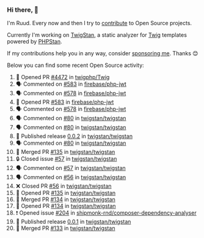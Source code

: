 ### Hi there, 👋

I'm Ruud. Every now and then I try to [contribute](https://github.com/pulls?q=+is%3Apr+author%3Aruudk+archived%3Afalse+is%3Apublic+) to Open Source projects.

Currently I'm working on [TwigStan](https://github.com/twigstan), a static analyzer for [Twig](https://twig.symfony.com/) templates powered by [PHPStan](https://phpstan.org/).

If my contributions help you in any way, consider [sponsoring me](https://github.com/sponsors/ruudk). Thanks 😊

Below you can find some recent Open Source activity:

<!--START_SECTION:activity-->
1. 💪 Opened PR [#4472](https://github.com/twigphp/Twig/pull/4472) in [twigphp/Twig](https://github.com/twigphp/Twig)
2. 🗣 Commented on [#583](https://github.com/firebase/php-jwt/pull/583#issuecomment-2495870339) in [firebase/php-jwt](https://github.com/firebase/php-jwt)
3. 🗣 Commented on [#578](https://github.com/firebase/php-jwt/issues/578#issuecomment-2495869942) in [firebase/php-jwt](https://github.com/firebase/php-jwt)
4. 💪 Opened PR [#583](https://github.com/firebase/php-jwt/pull/583) in [firebase/php-jwt](https://github.com/firebase/php-jwt)
5. 🗣 Commented on [#578](https://github.com/firebase/php-jwt/issues/578#issuecomment-2495833188) in [firebase/php-jwt](https://github.com/firebase/php-jwt)
6. 🗣 Commented on [#80](https://github.com/twigstan/twigstan/issues/80#issuecomment-2495494986) in [twigstan/twigstan](https://github.com/twigstan/twigstan)
7. 🗣 Commented on [#80](https://github.com/twigstan/twigstan/issues/80#issuecomment-2495493468) in [twigstan/twigstan](https://github.com/twigstan/twigstan)
8. 🚀 Published release [0.0.2](https://github.com/twigstan/twigstan/releases/tag/0.0.2) in [twigstan/twigstan](https://github.com/twigstan/twigstan)
9. 🗣 Commented on [#80](https://github.com/twigstan/twigstan/issues/80#issuecomment-2495491862) in [twigstan/twigstan](https://github.com/twigstan/twigstan)
10. 🎉 Merged PR [#135](https://github.com/twigstan/twigstan/pull/135) in [twigstan/twigstan](https://github.com/twigstan/twigstan)
11. 🔒 Closed issue [#57](https://github.com/twigstan/twigstan/issues/57) in [twigstan/twigstan](https://github.com/twigstan/twigstan)
12. 🗣 Commented on [#57](https://github.com/twigstan/twigstan/issues/57#issuecomment-2495483178) in [twigstan/twigstan](https://github.com/twigstan/twigstan)
13. 🗣 Commented on [#56](https://github.com/twigstan/twigstan/pull/56#issuecomment-2495483095) in [twigstan/twigstan](https://github.com/twigstan/twigstan)
14. ❌ Closed PR [#56](https://github.com/twigstan/twigstan/pull/56) in [twigstan/twigstan](https://github.com/twigstan/twigstan)
15. 💪 Opened PR [#135](https://github.com/twigstan/twigstan/pull/135) in [twigstan/twigstan](https://github.com/twigstan/twigstan)
16. 🎉 Merged PR [#134](https://github.com/twigstan/twigstan/pull/134) in [twigstan/twigstan](https://github.com/twigstan/twigstan)
17. 💪 Opened PR [#134](https://github.com/twigstan/twigstan/pull/134) in [twigstan/twigstan](https://github.com/twigstan/twigstan)
18. ❗ Opened issue [#204](https://github.com/shipmonk-rnd/composer-dependency-analyser/issues/204) in [shipmonk-rnd/composer-dependency-analyser](https://github.com/shipmonk-rnd/composer-dependency-analyser)
19. 🚀 Published release [0.0.1](https://github.com/twigstan/twigstan/releases/tag/0.0.1) in [twigstan/twigstan](https://github.com/twigstan/twigstan)
20. 🎉 Merged PR [#133](https://github.com/twigstan/twigstan/pull/133) in [twigstan/twigstan](https://github.com/twigstan/twigstan)
<!--END_SECTION:activity-->
